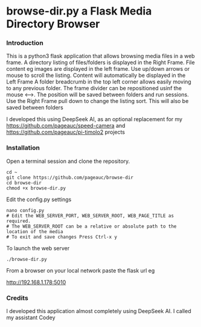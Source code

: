 # browse-dir.py a Flask Media Directory Browser 

### Introduction

This is a python3 flask application that allows browsing media files in a web frame.
A directory listing of files/folders is displayed in the Right Frame.
File content eg images are displayed in the left frame.  Use up/down arrows or mouse to scroll the listing.
Content will automatically be displayed in the Left Frame
A folder breadcrumb in the top left corner allows easily moving to any previous folder.
The frame divider can be repositioned usinf the mouse <-->. The position will be saved between folders and run sessions.
Use the Right Frame pull down to change the listing sort.  This will also be saved between folders

I developed this using DeepSeek AI, as an optional replacement for my https://github.com/pageauc/speed-camera and https://github.com/pageauc/pi-timolo2 projects

### Installation

Open a terminal session and clone the repository.

    cd ~
    git clone https://github.com/pageauc/browse-dir
    cd browse-dir
    chmod +x browse-dir.py
	
Edit the config.py settings	
	
	nano config.py
	# Edit the WEB_SERVER_PORT, WEB_SERVER_ROOT, WEB_PAGE_TITLE as required.
	# The WEB_SERVER_ROOT can be a relative or absolute path to the location of the media
	# To exit and save changes Press Ctrl-x y  

To launch the web server

    ./browse-dir.py
	
From a browser on your local network paste the flask url eg

   http://192.168.1.178:5010

### Credits

I developed this application almost completely using DeepSeek AI.  I called my assistant Codey


   